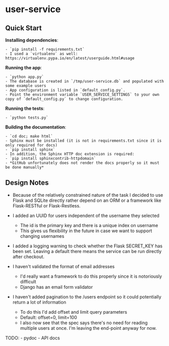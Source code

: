 user-service
============

Quick Start
-----------

**Installing dependencies**:

	- `pip install -f requirements.txt`
	- I used a `virtualenv` as well: https://virtualenv.pypa.io/en/latest/userguide.html#usage

**Running the app**:

	- `python app.py`
	- The database is created in `/tmp/user-service.db` and populated with some example users
	- App configuration is listed in `default_config.py`.
	- Point the environment variable `USER_SERVICE_SETTINGS` to your own copy of `default_config.py` to change configuration.

**Running the tests**:

	- `python tests.py`

**Building the documentation**:

	- `cd doc; make html`
	- Sphinx must be installed (it is not in requirements.txt since it is only required for docs)
	- `pip install sphinx`
	- In addition, the Sphinx HTTP doc extension is required:
	- `pip install sphinxcontrib-httpdomain`
	- *GitHub unfortunately does not render the docs properly so it must be done manually*

Design Notes
------------

- Because of the relatively constrained nature of the task I decided to use Flask and SQLite directly rather depend on an ORM or a framework like Flask-RESTful or Flask-Restless.

- I added an UUID for users independent of the username they selected
	- The id is the primary key and there is a unique index on username
	- This gives us flexibility in the future in case we want to support changing usernames

- I added a logging warning to check whether the Flask SECRET_KEY has been set. Leaving a default there means the service can be run directly after checkout. 

- I haven't validated the format of email addresses
	- I'd really want a framework to do this properly since it is notoriously difficult
	- Django has an email form validator

- I haven't added pagination to the /users endpoint so it could potentially return a lot of information
	- To do this I'd add offset and limit query parameters
	- Default: offset=0, limit=100
	- I also now see that the spec says there's no need for reading multiple users at once. I'm leaving the end-point anyway for now.

TODO:
	- pydoc
	- API docs